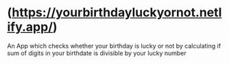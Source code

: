 # (https://yourbirthdayluckyornot.netlify.app/)
An App which checks whether your birthday is lucky or not by calculating if sum of digits in your birthdate is divisible by your lucky number 
